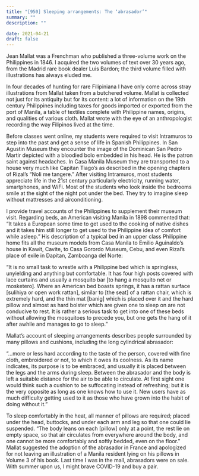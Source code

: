 ```yaml
---
title: "[950] Sleeping arrangements: The ‘abrasador’"
summary: ""
description: ""

date: 2021-04-21
draft: false
---
```


Jean Mallat was a Frenchman who published a three-volume work on the Philippines in 1846. I acquired the two volumes of text over 30 years ago, from the Madrid rare book dealer Luis Bardon; the third volume filled with illustrations has always eluded me.

In four decades of hunting for rare Filipiniana I have only come across stray illustrations from Mallat taken from a butchered volume. Mallat is collected not just for its antiquity but for its content: a lot of information on the 19th century Philippines including taxes for goods imported or exported from the port of Manila, a table of textiles complete with Philippine names, origins, and qualities of various cloth. Mallat wrote with the eye of an anthropologist recording the way Filipinos lived at the time.

Before classes went online, my students were required to visit Intramuros to step into the past and get a sense of life in Spanish Philippines. In San Agustin Museum they encounter the image of the Dominican San Pedro Martir depicted with a bloodied bolo embedded in his head. He is the patron saint against headaches. In Casa Manila Museum they are transported to a house very much like Capitan Tiago’s as described in the opening chapters of Rizal’s “Noli me tangere.” After visiting Intramuros, most students appreciate life in the 21st century particularly electricity, running water, smartphones, and WiFi. Most of the students who look inside the bedrooms smile at the sight of the night pot under the bed. They try to imagine sleep without mattresses and airconditioning.

I provide travel accounts of the Philippines to supplement their museum visit. Regarding beds, an American visiting Manila in 1898 commented that: “It takes a European some time to get used to the cooking of native dishes and it takes him still longer to get used to the Philippine idea of comfort while asleep.” His description of a typical bed in an upper class Philippine home fits all the museum models from Casa Manila to Emilio Aguinaldo’s house in Kawit, Cavite, to Casa Gorordo Museum, Cebu, and even Rizal’s place of exile in Dapitan, Zamboanga del Norte:

“It is no small task to wrestle with a Philippine bed which is springless, unyielding and anything but comfortable. It has four high posts covered with lace curtains and usually a mosquito bar [to hang a mosquito net or mosketero]. Where an American bed boasts springs, it has a rattan surface [sulihiya or open work rattan], similar to [the seat] of a rattan chair, which is extremely hard, and the thin mat [banig] which is placed over it and the hard pillow and almost as hard bolster which are given one to sleep on are not conducive to rest. It is rather a serious task to get into one of these beds without allowing the mosquitoes to precede you, but one gets the hang of it after awhile and manages to go to sleep.”

Mallat’s account of sleeping arrangements describes people surrounded by many pillows and cushions, including the long cylindrical abrasador:

“…more or less hard according to the taste of the person, covered with fine cloth, embroidered or not, to which it owes its coolness. As its name indicates, its purpose is to be embraced, and usually it is placed between the legs and the arms during sleep. Between the abrasador and the body is left a suitable distance for the air to be able to circulate. At first sight one would think such a cushion to be suffocating instead of refreshing; but it is the very opposite as long as one knows how to use it. New users have as much difficulty getting used to it as those who have grown into the habit of doing without it.”

To sleep comfortably in the heat, all manner of pillows are required; placed under the head, buttocks, and under each arm and leg so that one could lie suspended. “The body leans on each [pillow] only at a point, the rest lie on empty space, so that air circulates from everywhere around the body, and one cannot be more comfortably and softly bedded, even on the floor.” Mallat suggested the adoption of the abrasador in France and apologized for not leaving an illustration of a Manila resident lying on his pillows in Volume 3 of his book. Last time I was in the mall, abrasadors were on sale. With summer upon us, I might brave COVID-19 and buy a pair.
